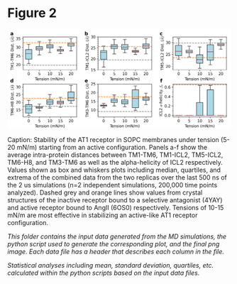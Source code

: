 # Figure 2
<img src="Figure_2.png" width="800"/>

Caption: Stability of the AT1 receptor in SOPC membranes under tension (5-20 mN/m) starting from an active configuration. Panels a-f show the average intra-protein distances between TM1-TM6, TM1-ICL2, TM5-ICL2, TM6-H8, and TM3-TM6 as well as the alpha-helicity of ICL2 respectively. Values shown as box and whiskers plots including median, quartiles, and extrema of the combined data from the two replicas over the last 500 ns of the 2 us simulations (n=2 independent simulations, 200,000 time points analyzed). Dashed grey and orange lines show values from crystal structures of the inactive receptor bound to a selective antagonist (4YAY) and active receptor bound to AngII (6OS0) respectively. Tensions of 10-15 mN/m are most effective in stabilizing an active-like AT1 receptor configuration.

*This folder contains the input data generated from the MD simulations, the python script used to generate the corresponding plot, and the final png image. Each data file has a header that describes each column in the file.*

*Statistical analyses including mean, standard deviation, quartiles, etc. calculated within the python scripts based on the input data files.*
